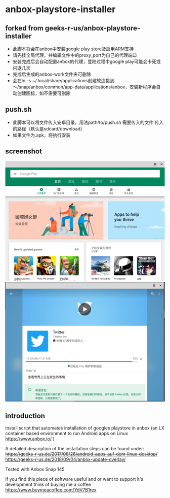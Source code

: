 # anbox-playstore-installer

## forked from geeks-r-us/anbox-playstore-installer
* 此脚本将会在anbox中安装google play store及启用ARM支持
* 请先挂全局代理，并编辑文件中的proxy_port为自己的代理端口
* 安装完成后会自动配置anbox的代理，登陆过程中google play可能会卡死或闪退几次
* 完成后生成的anbox-work文件夹可删除
* 会在ln -s ~/.local/share/applications创建软连接到～/snap/anbox/common/app-data/applications/anbox，安装新程序会自动创建图标，如不需要可删除

## push.sh
* 此脚本可以将文件传入安卓目录，用法path/to/push.sh 需要传入的文件 传入的路径（默认是sdcard/download）
* 如果文件为.apk，将执行安装

## screenshot
![图片alt](./1.png "截图")
![图片alt](./2.png "截图")

## introduction
Install script that automates installation of googles playstore in anbox (an LX container based environment to run Android apps on Linux https://www.anbox.io/ )

A detailed description of the installation steps can be found under: 
~~https://geeks-r-us.de/2017/08/26/android-apps-auf-dem-linux-desktop/~~
https://geeks-r-us.de/2018/09/04/anbox-update-overlay/

Tested with Anbox Snap 145

If you find this piece of software useful and or want to support it's development think of buying me a coffee https://www.buymeacoffee.com/YdV7B1rex
